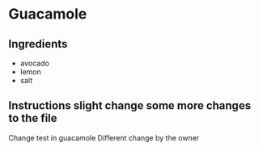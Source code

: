 # Guacamole
## Ingredients
* avocado
* lemon
* salt
## Instructions slight change some more changes to the file
Change test in guacamole
Different change by the owner
